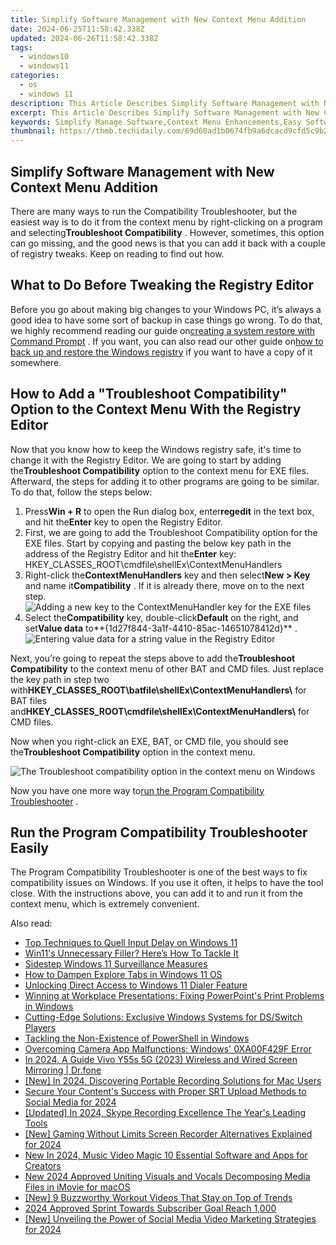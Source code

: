 ```yaml
---
title: Simplify Software Management with New Context Menu Addition
date: 2024-06-25T11:58:42.338Z
updated: 2024-06-26T11:58:42.338Z
tags:
  - windows10
  - windows11
categories:
  - os
  - windows 11
description: This Article Describes Simplify Software Management with New Context Menu Addition
excerpt: This Article Describes Simplify Software Management with New Context Menu Addition
keywords: Simplify Manage Software,Context Menu Enhancements,Easy Software Controls,Streamlined UI Updates,Advanced Software Tools,Improve Management Interface,New Context Actions
thumbnail: https://thmb.techidaily.com/69d60ad1b0674fb9a6dcacd9cfd5c9b2973dbd0d026e48a10d4a2c1cd89022d5.jpg
---
```


## Simplify Software Management with New Context Menu Addition

 There are many ways to run the Compatibility Troubleshooter, but the easiest way is to do it from the context menu by right-clicking on a program and selecting**Troubleshoot Compatibility** . However, sometimes, this option can go missing, and the good news is that you can add it back with a couple of registry tweaks. Keep on reading to find out how.

## What to Do Before Tweaking the Registry Editor

 Before you go about making big changes to your Windows PC, it’s always a good idea to have some sort of backup in case things go wrong. To do that, we highly recommend reading our guide on[creating a system restore with Command Prompt](https://www.makeuseof.com/windows-create-restore-point-command-prompt-powershell/) . If you want, you can also read our other guide on[how to back up and restore the Windows registry](https://www.makeuseof.com/tag/backup-restore-windows-registry/) if you want to have a copy of it somewhere.

## How to Add a "Troubleshoot Compatibility" Option to the Context Menu With the Registry Editor

 Now that you know how to keep the Windows registry safe, it's time to change it with the Registry Editor. We are going to start by adding the**Troubleshoot Compatibility** option to the context menu for EXE files. Afterward, the steps for adding it to other programs are going to be similar. To do that, follow the steps below:

1. Press**Win + R** to open the Run dialog box, enter**regedit** in the text box, and hit the**Enter** key to open the Registry Editor.
2. First, we are going to add the Troubleshoot Compatibility option for the EXE files. Start by copying and pasting the below key path in the address of the Registry Editor and hit the**Enter** key:  
HKEY_CLASSES_ROOT\cmdfile\shellEx\ContextMenuHandlers
3. Right-click the**ContextMenuHandlers** key and then select**New > Key** and name it**Compatibility** . If it is already there, move on to the next step.  
![Adding a new key to the ContextMenuHandler key for the EXE files](https://static1.makeuseofimages.com/wordpress/wp-content/uploads/2023/04/new-key-compatibility-troubleshooter-context-menu.jpg)
4. Select the**Compatibility** key, double-click**Default** on the right, and set**Value data** to**{1d27f844-3a1f-4410-85ac-14651078412d}** .  
![Entering value data for a string value in the Registry Editor](https://static1.makeuseofimages.com/wordpress/wp-content/uploads/2023/04/enter-value-data.jpg)

 Next, you’re going to repeat the steps above to add the**Troubleshoot Compatibility** to the context menu of other BAT and CMD files. Just replace the key path in step two with**HKEY\_CLASSES\_ROOT\\batfile\\shellEx\\ContextMenuHandlers\\** for BAT files and**HKEY\_CLASSES\_ROOT\\cmdfile\\shellEx\\ContextMenuHandlers\\** for CMD files.

 Now when you right-click an EXE, BAT, or CMD file, you should see the**Troubleshoot Compatibility** option in the context menu.

![The Troubleshoot compatibility option in the context menu on Windows](https://static1.makeuseofimages.com/wordpress/wp-content/uploads/2023/04/troubleshoot-compatibility-context-menu.jpg)

 Now you have one more way to[run the Program Compatibility Troubleshooter](https://www.makeuseof.com/run-program-compatibility-troubleshooter-windows/) .

## Run the Program Compatibility Troubleshooter Easily

 The Program Compatibility Troubleshooter is one of the best ways to fix compatibility issues on Windows. If you use it often, it helps to have the tool close. With the instructions above, you can add it to and run it from the context menu, which is extremely convenient.


<ins class="adsbygoogle"
     style="display:block"
     data-ad-format="autorelaxed"
     data-ad-client="ca-pub-7571918770474297"
     data-ad-slot="1223367746"></ins>



<ins class="adsbygoogle"
     style="display:block"
     data-ad-client="ca-pub-7571918770474297"
     data-ad-slot="8358498916"
     data-ad-format="auto"
     data-full-width-responsive="true"></ins>

<span class="atpl-alsoreadstyle">Also read:</span>
<div><ul>
<li><a href="https://windows11.techidaily.com/top-techniques-to-quell-input-delay-on-windows-11/"><u>Top Techniques to Quell Input Delay on Windows 11</u></a></li>
<li><a href="https://windows11.techidaily.com/win11s-unnecessary-filler-heres-how-to-tackle-it/"><u>Win11's Unnecessary Filler? Here’s How To Tackle It</u></a></li>
<li><a href="https://windows11.techidaily.com/sidestep-windows-11-surveillance-measures/"><u>Sidestep Windows 11 Surveillance Measures</u></a></li>
<li><a href="https://windows11.techidaily.com/how-to-dampen-explore-tabs-in-windows-11-os/"><u>How to Dampen Explore Tabs in Windows 11 OS</u></a></li>
<li><a href="https://windows11.techidaily.com/unlocking-direct-access-to-windows-11-dialer-feature/"><u>Unlocking Direct Access to Windows 11 Dialer Feature</u></a></li>
<li><a href="https://windows11.techidaily.com/winning-at-workplace-presentations-fixing-powerpoints-print-problems-in-windows/"><u>Winning at Workplace Presentations: Fixing PowerPoint's Print Problems in Windows</u></a></li>
<li><a href="https://windows11.techidaily.com/cutting-edge-solutions-exclusive-windows-systems-for-dsswitch-players/"><u>Cutting-Edge Solutions: Exclusive Windows Systems for DS/Switch Players</u></a></li>
<li><a href="https://windows11.techidaily.com/tackling-the-non-existence-of-powershell-in-windows/"><u>Tackling the Non-Existence of PowerShell in Windows</u></a></li>
<li><a href="https://windows11.techidaily.com/overcoming-camera-app-malfunctions-windows-0xa00f429f-error/"><u>Overcoming Camera App Malfunctions: Windows' 0XA00F429F Error</u></a></li>
<li><a href="https://screen-mirror.techidaily.com/in-2024-a-guide-vivo-y55s-5g-2023-wireless-and-wired-screen-mirroring-drfone-by-drfone-android/"><u>In 2024, A Guide Vivo Y55s 5G (2023) Wireless and Wired Screen Mirroring | Dr.fone</u></a></li>
<li><a href="https://screen-video-capture.techidaily.com/new-in-2024-discovering-portable-recording-solutions-for-mac-users/"><u>[New] In 2024, Discovering Portable Recording Solutions for Mac Users</u></a></li>
<li><a href="https://extra-skills.techidaily.com/secure-your-contents-success-with-proper-srt-upload-methods-to-social-media-for-2024/"><u>Secure Your Content's Success with Proper SRT Upload Methods to Social Media for 2024</u></a></li>
<li><a href="https://visual-screen-recording.techidaily.com/updated-in-2024-skype-recording-excellence-the-years-leading-tools/"><u>[Updated] In 2024, Skype Recording Excellence  The Year's Leading Tools</u></a></li>
<li><a href="https://digital-screen-recording.techidaily.com/new-gaming-without-limits-screen-recorder-alternatives-explained-for-2024/"><u>[New] Gaming Without Limits  Screen Recorder Alternatives Explained for 2024</u></a></li>
<li><a href="https://ai-video-tools.techidaily.com/new-in-2024-music-video-magic-10-essential-software-and-apps-for-creators/"><u>New In 2024, Music Video Magic 10 Essential Software and Apps for Creators</u></a></li>
<li><a href="https://sound-tweaking.techidaily.com/new-2024-approved-uniting-visuals-and-vocals-decomposing-media-files-in-imovie-for-macos/"><u>New 2024 Approved Uniting Visuals and Vocals Decomposing Media Files in iMovie for macOS</u></a></li>
<li><a href="https://youtube-videos.techidaily.com/new-9-buzzworthy-workout-videos-that-stay-on-top-of-trends/"><u>[New] 9 Buzzworthy Workout Videos That Stay on Top of Trends</u></a></li>
<li><a href="https://youtube-stream.techidaily.com/2024-approved-sprint-towards-subscriber-goal-reach-1000/"><u>2024 Approved  Sprint Towards Subscriber Goal  Reach 1,000</u></a></li>
<li><a href="https://facebook-videos.techidaily.com/new-unveiling-the-power-of-social-media-video-marketing-strategies-for-2024/"><u>[New] Unveiling the Power of Social Media  Video Marketing Strategies for 2024</u></a></li>
</ul></div>
